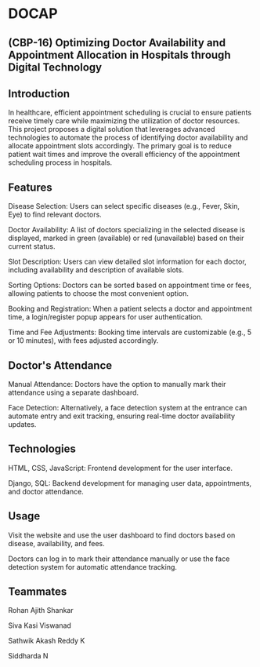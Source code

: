 # DOCAP
## (CBP-16) Optimizing Doctor Availability and Appointment Allocation in Hospitals through Digital Technology

## Introduction

In healthcare, efficient appointment scheduling is crucial to ensure patients receive timely care while maximizing the utilization of doctor resources. This project proposes a digital solution that leverages advanced technologies to automate the process of identifying doctor availability and allocate appointment slots accordingly. The primary goal is to reduce patient wait times and improve the overall efficiency of the appointment scheduling process in hospitals.

## Features

Disease Selection: Users can select specific diseases (e.g., Fever, Skin, Eye) to find relevant doctors.

Doctor Availability: A list of doctors specializing in the selected disease is displayed, marked in green (available) or red (unavailable) based on their current status.

Slot Description: Users can view detailed slot information for each doctor, including availability and description of available slots.

Sorting Options: Doctors can be sorted based on appointment time or fees, allowing patients to choose the most convenient option.

Booking and Registration: When a patient selects a doctor and appointment time, a login/register popup appears for user authentication.

Time and Fee Adjustments: Booking time intervals are customizable (e.g., 5 or 10 minutes), with fees adjusted accordingly.

## Doctor's Attendance

Manual Attendance: Doctors have the option to manually mark their attendance using a separate dashboard.

Face Detection: Alternatively, a face detection system at the entrance can automate entry and exit tracking, ensuring real-time doctor availability updates.

## Technologies

HTML, CSS, JavaScript: Frontend development for the user interface.

Django, SQL: Backend development for managing user data, appointments, and doctor attendance.

## Usage
Visit the website and use the user dashboard to find doctors based on disease, availability, and fees.

Doctors can log in to mark their attendance manually or use the face detection system for automatic attendance tracking.

## Teammates

Rohan Ajith Shankar

Siva Kasi Viswanad

Sathwik Akash Reddy K

Siddharda N
